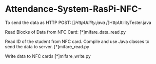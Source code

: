 # Attendance-System-RasPi-NFC-

To send the data as HTTP POST:
[*]HttpUtility.java 
[*]HttpUtilityTester.java 

Read Blocks of Data from NFC Card:
[*]mifare_data_read.py 

Read ID of the student from NFC card. Compile and use Java classes to send the data to server.
[*]mifare_read.py 

Write data to NFC cards
[*]mifare_write.py
